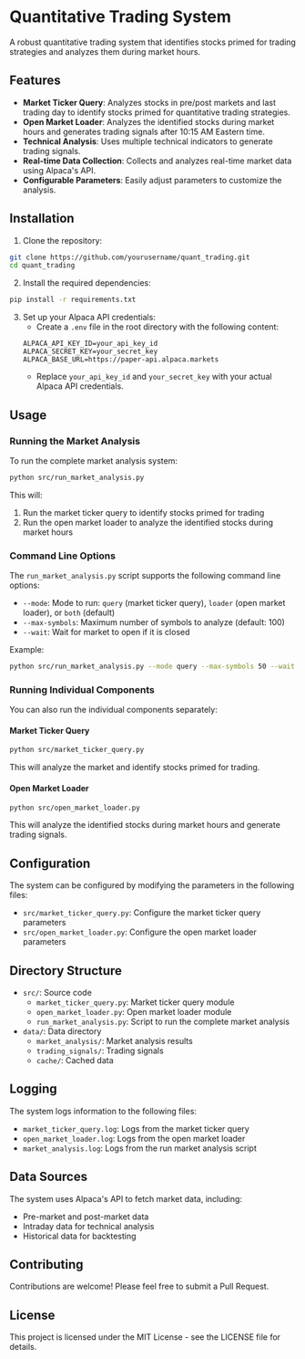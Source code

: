 # Quantitative Trading System

A robust quantitative trading system that identifies stocks primed for trading strategies and analyzes them during market hours.

## Features

- **Market Ticker Query**: Analyzes stocks in pre/post markets and last trading day to identify stocks primed for quantitative trading strategies.
- **Open Market Loader**: Analyzes the identified stocks during market hours and generates trading signals after 10:15 AM Eastern time.
- **Technical Analysis**: Uses multiple technical indicators to generate trading signals.
- **Real-time Data Collection**: Collects and analyzes real-time market data using Alpaca's API.
- **Configurable Parameters**: Easily adjust parameters to customize the analysis.

## Installation

1. Clone the repository:
```bash
git clone https://github.com/yourusername/quant_trading.git
cd quant_trading
```

2. Install the required dependencies:
```bash
pip install -r requirements.txt
```

3. Set up your Alpaca API credentials:
   - Create a `.env` file in the root directory with the following content:
   ```
   ALPACA_API_KEY_ID=your_api_key_id
   ALPACA_SECRET_KEY=your_secret_key
   ALPACA_BASE_URL=https://paper-api.alpaca.markets
   ```
   - Replace `your_api_key_id` and `your_secret_key` with your actual Alpaca API credentials.

## Usage

### Running the Market Analysis

To run the complete market analysis system:

```bash
python src/run_market_analysis.py
```

This will:
1. Run the market ticker query to identify stocks primed for trading
2. Run the open market loader to analyze the identified stocks during market hours

### Command Line Options

The `run_market_analysis.py` script supports the following command line options:

- `--mode`: Mode to run: `query` (market ticker query), `loader` (open market loader), or `both` (default)
- `--max-symbols`: Maximum number of symbols to analyze (default: 100)
- `--wait`: Wait for market to open if it is closed

Example:
```bash
python src/run_market_analysis.py --mode query --max-symbols 50 --wait
```

### Running Individual Components

You can also run the individual components separately:

#### Market Ticker Query

```bash
python src/market_ticker_query.py
```

This will analyze the market and identify stocks primed for trading.

#### Open Market Loader

```bash
python src/open_market_loader.py
```

This will analyze the identified stocks during market hours and generate trading signals.

## Configuration

The system can be configured by modifying the parameters in the following files:

- `src/market_ticker_query.py`: Configure the market ticker query parameters
- `src/open_market_loader.py`: Configure the open market loader parameters

## Directory Structure

- `src/`: Source code
  - `market_ticker_query.py`: Market ticker query module
  - `open_market_loader.py`: Open market loader module
  - `run_market_analysis.py`: Script to run the complete market analysis
- `data/`: Data directory
  - `market_analysis/`: Market analysis results
  - `trading_signals/`: Trading signals
  - `cache/`: Cached data

## Logging

The system logs information to the following files:

- `market_ticker_query.log`: Logs from the market ticker query
- `open_market_loader.log`: Logs from the open market loader
- `market_analysis.log`: Logs from the run market analysis script

## Data Sources

The system uses Alpaca's API to fetch market data, including:
- Pre-market and post-market data
- Intraday data for technical analysis
- Historical data for backtesting

## Contributing

Contributions are welcome! Please feel free to submit a Pull Request.

## License

This project is licensed under the MIT License - see the LICENSE file for details.
